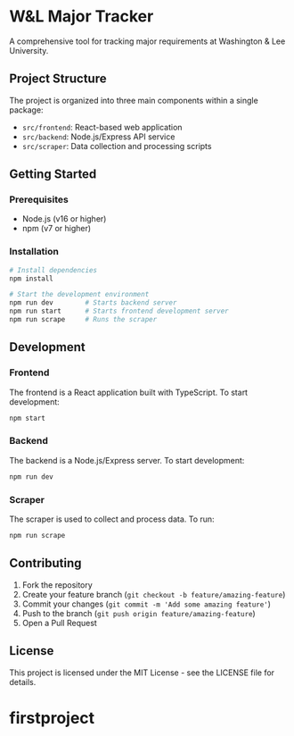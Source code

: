 # W&L Major Tracker

A comprehensive tool for tracking major requirements at Washington & Lee University.

## Project Structure

The project is organized into three main components within a single package:

- `src/frontend`: React-based web application
- `src/backend`: Node.js/Express API service
- `src/scraper`: Data collection and processing scripts

## Getting Started

### Prerequisites

- Node.js (v16 or higher)
- npm (v7 or higher)

### Installation

```bash
# Install dependencies
npm install

# Start the development environment
npm run dev        # Starts backend server
npm run start      # Starts frontend development server
npm run scrape     # Runs the scraper
```

## Development

### Frontend

The frontend is a React application built with TypeScript. To start development:

```bash
npm start
```

### Backend

The backend is a Node.js/Express server. To start development:

```bash
npm run dev
```

### Scraper

The scraper is used to collect and process data. To run:

```bash
npm run scrape
```

## Contributing

1. Fork the repository
2. Create your feature branch (`git checkout -b feature/amazing-feature`)
3. Commit your changes (`git commit -m 'Add some amazing feature'`)
4. Push to the branch (`git push origin feature/amazing-feature`)
5. Open a Pull Request

## License

This project is licensed under the MIT License - see the LICENSE file for details.
# firstproject
